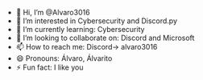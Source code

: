 - 👋 Hi, I’m @Alvaro3016
- 👀 I’m interested in Cybersecurity and Discord.py
- 🌱 I’m currently learning: Cybersecurity
- 💞️ I’m looking to collaborate on: Discord and Microsoft
- 📫 How to reach me: Discord-> alvaro3016
- 😄 Pronouns: Álvaro, Álvarito 
- ⚡ Fun fact: I like you

<!---
Alvaro3016/Alvaro3016 is a ✨ special ✨ repository because its `README.md` (this file) appears on your GitHub profile.
You can click the Preview link to take a look at your changes.
--->
